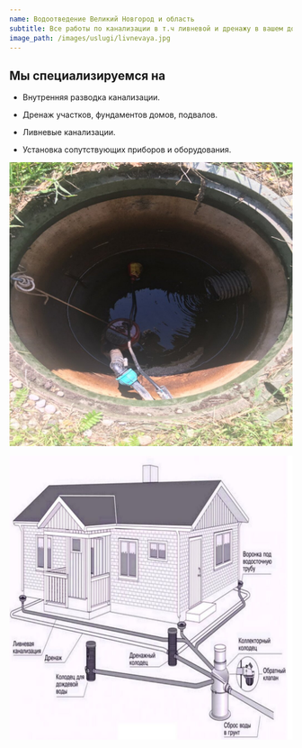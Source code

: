 ```yaml
---
name: Водоотведение Великий Новгород и область
subtitle: Все работы по канализации в т.ч ливневой и дренажу в вашем доме и на вашем участке под ключ
image_path: /images/uslugi/livnevaya.jpg
---
```


## Мы специализируемся на

* Внутренняя разводка канализации.

* Дренаж участков, фундаментов домов, подвалов. 

* Ливневые канализации.

* Установка сопутствующих приборов и оборудования.

![Дренаж](/images/uslugi/kolco2.jpg)

![ливневка](/images/uslugi/livnevaya.jpg)
